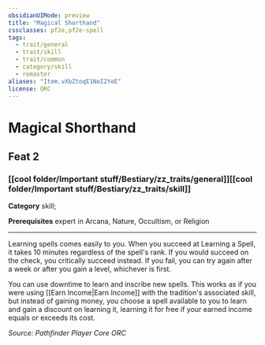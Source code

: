 ```yaml
---
obsidianUIMode: preview
title: "Magical Shorthand"
cssclasses: pf2e,pf2e-spell
tags:
  - trait/general
  - trait/skill
  - trait/common
  - category/skill
  - remaster
aliases: "Item.vXbZtoqE1NoI2YeE"
license: ORC
---
```

# Magical Shorthand
## Feat 2
### [[cool folder/Important stuff/Bestiary/zz_traits/general]][[cool folder/Important stuff/Bestiary/zz_traits/skill]]

**Category** skill; 



**Prerequisites** expert in Arcana, Nature, Occultism, or Religion
* * *
Learning spells comes easily to you. When you succeed at Learning a Spell, it takes 10 minutes regardless of the spell's rank. If you would succeed on the check, you critically succeed instead. If you fail, you can try again after a week or after you gain a level, whichever is first.

You can use downtime to learn and inscribe new spells. This works as if you were using [[Earn Income|Earn Income]] with the tradition's associated skill, but instead of gaining money, you choose a spell available to you to learn and gain a discount on learning it, learning it for free if your earned income equals or exceeds its cost.

*Source: Pathfinder Player Core*
*ORC*